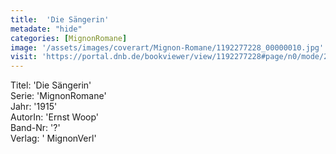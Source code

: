 ```yaml
---
title:  'Die Sängerin'
metadate: "hide"
categories: [MignonRomane]
image: '/assets/images/coverart/Mignon-Romane/1192277228_00000010.jpg'
visit: 'https://portal.dnb.de/bookviewer/view/1192277228#page/n0/mode/2up'
---
```

Titel: 'Die Sängerin' <br>
Serie: 'MignonRomane' <br>
Jahr: '1915' <br>
AutorIn: 'Ernst Woop' <br>
Band-Nr: '?' <br>
Verlag: ' MignonVerl'